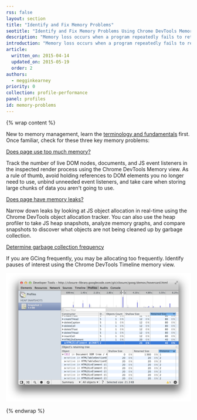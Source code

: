 ```yaml
---
rss: false
layout: section
title: "Identify and Fix Memory Problems"
seotitle: "Identify and Fix Memory Problems Using Chrome DevTools Memory Profiling"
description: "Memory loss occurs when a program repeatedly fails to return memory it has obtained for temporary use. Watch out for memory leaks, bloat, and forced garbage collection."
introduction: "Memory loss occurs when a program repeatedly fails to return memory it has obtained for temporary use. Watch out for memory leaks, bloat, and forced garbage collection."
article:
  written_on: 2015-04-14
  updated_on: 2015-05-19
  order: 2
authors:
  - megginkearney
priority: 0
collection: profile-performance
panel: profiles
id: memory-problems
---
```


{% wrap content %}

New to memory management, learn the [terminology and fundamentals](tools/profile-performance/memory-problems/memory-101) first. Once familiar, check for these three key memory problems:

[Does page use too much memory?](tools/profile-performance/memory-problems/too-much-memory)

Track the number of live DOM nodes, documents, and JS event listeners in the inspected render process using the Chrome DevTools Memory view. As a rule of thumb, avoid holding references to DOM elements you no longer need to use, unbind unneeded event listeners, and take care when storing large chunks of data you aren't going to use.

[Does page have memory leaks?](tools/profile-performance/memory-problems/memory-leaks)

Narrow down leaks by looking at JS object allocation in real-time using the Chrome DevTools object allocation tracker. You can also use the heap profiler to take JS heap snapshots, analyze memory graphs, and compare snapshots to discover what objects are not being cleaned up by garbage collection.

[Determine garbage collection frequency](tools/profile-performance/memory-problems/garbage-collection)

If you are GCing frequently, you may be allocating too frequently. Identify pauses of interest using the Chrome DevTools Timeline memory view.

![Memory profiling](imgs/memory-profiling.png)

{% endwrap %}